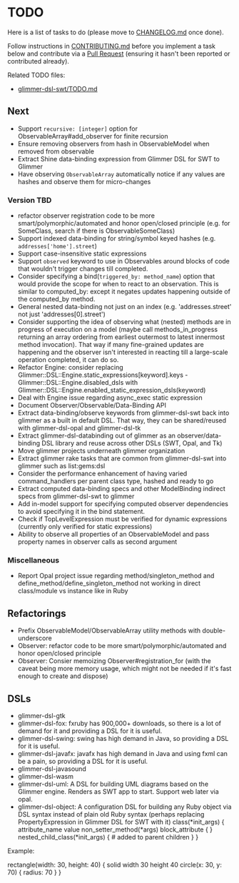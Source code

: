 # TODO

Here is a list of tasks to do (please move to [CHANGELOG.md](CHANGELOG.md) once done).

Follow instructions in [CONTRIBUTING.md](CONTRIBUTING.md) before you implement a task below and contribute via a [Pull Request](https://github.com/AndyObtiva/glimmer/pulls) (ensuring it hasn't been reported or contributed already).

Related TODO files:
- [glimmer-dsl-swt/TODO.md](https://github.com/AndyObtiva/glimmer-dsl-swt/blob/master/TODO.md)

## Next

- Support `recursive: [integer]` option for ObservableArray#add_observer for finite recursion
- Ensure removing observers from hash in ObservableModel when removed from observable
- Extract Shine data-binding expression from Glimmer DSL for SWT to Glimmer
- Have observing `ObservableArray` automatically notice if any values are hashes and observe them for micro-changes

### Version TBD

- refactor observer registration code to be more smart/polymorphic/automated and honor open/closed principle (e.g. for SomeClass, search if there is ObservableSomeClass)
- Support indexed data-binding for string/symbol keyed hashes (e.g. `addresses['home'].street`)
- Support case-insensitive static expressions
- Support `observed` keyword to use in Observables around blocks of code that wouldn't trigger changes till completed.
- Consider specifying a bind(`triggered_by: method_name`) option that would provide the scope for when to react to an observation.   This is similar to computed_by: except it negates updates happening outside of the computed_by method.
- General nested data-binding not just on an index (e.g. 'addresses.street' not just 'addresses[0].street')
- Consider supporting the idea of observing what (nested) methods are in progress of execution on a model (maybe call methods_in_progress returning an array ordering from earliest outermost to latest innermost method invocation). That way if many fine-grained updates are happening and the observer isn't interested in reacting till a large-scale operation completed, it can do so.
- Refactor Engine: consider replacing Glimmer::DSL::Engine.static_expressions[keyword].keys - Glimmer::DSL::Engine.disabled_dsls with Glimmer::DSL::Engine.enabled_static_expression_dsls(keyword)
- Deal with Engine issue regarding async_exec static expression
- Document Observer/Observable/Data-Binding API
- Extract data-binding/observe keywords from glimmer-dsl-swt back into glimmer as a built in default DSL. That way, they can be shared/reused with glimmer-dsl-opal and glimmer-dsl-tk
- Extract glimmer-dsl-databinding out of glimmer as an observer/data-binding DSL library and reuse across other DSLs (SWT, Opal, and Tk)
- Move glimmer projects underneath glimmer organization
- Extract glimmer rake tasks that are common from glimmer-dsl-swt into glimmer such as list:gems:dsl
- Consider the performance enhancement of having varied command_handlers per parent class type, hashed and ready to go
- Extract computed data-binding specs and other ModelBinding indirect specs from glimmer-dsl-swt to glimmer
- Add in-model support for specifying computed observer dependencies to avoid specifying it in the bind statement.
- Check if TopLevelExpression must be verified for dynamic expressions (currently only verified for static expressions)
- Ability to observe all properties of an ObservableModel and pass property names in observer calls as second argument

### Miscellaneous

- Report Opal project issue regarding method/singleton_method and define_method/define_singleton_method not working in direct class/module vs instance like in Ruby

## Refactorings

- Prefix ObservableModel/ObservableArray utility methods with double-underscore
- Observer: refactor code to be more smart/polymorphic/automated and honor open/closed principle
- Observer: Consier memoizing Observer#registration_for (with the caveat being more memory usage, which might not be needed if it's fast enough to create and dispose)

## DSLs

- glimmer-dsl-gtk
- glimmer-dsl-fox: fxruby has 900,000+ downloads, so there is a lot of demand for it and providing a DSL for it is useful.
- glimmer-dsl-swing: swing has high demand in Java, so providing a DSL for it is useful.
- glimmer-dsl-javafx: javafx has high demand in Java and using fxml can be a pain, so providing a DSL for it is useful.
- glimmer-dsl-javasound
- glimmer-dsl-wasm
- glimmer-dsl-uml: A DSL for building UML diagrams based on the Glimmer engine. Renders as SWT app to start. Support web later via opal.
- glimmer-dsl-object: A configuration DSL for building any Ruby object via DSL syntax instead of plain old Ruby syntax (perhaps replacing PropertyExpression in Glimmer DSL for SWT with it)
class(*init_args) {
  attribute_name value
  non_setter_method(*args)
  block_attribute {
  }
  nested_child_class(*init_args) { # added to parent children
  }
}

Example:

rectangle(width: 30, height: 40) {
  solid
  width 30
  height 40
  circle(x: 30, y: 70) {
    radius: 70
  }
}
